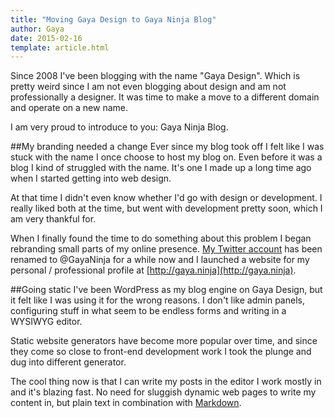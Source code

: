 ```yaml
---
title: "Moving Gaya Design to Gaya Ninja Blog"
author: Gaya
date: 2015-02-16
template: article.html
---
```

Since 2008 I've been blogging with the name "Gaya Design". Which is pretty weird since I am not even blogging about
design and am not professionally a designer. It was time to make a move to a different domain and operate on a new name.

I am very proud to introduce to you: Gaya Ninja Blog.

<span class="more"></span>

##My branding needed a change
Ever since my blog took off I felt like I was stuck with the name I once choose to host my blog on. Even before it was
a blog I kind of struggled with the name. It's one I made up a long time ago when I started getting into web design.

At that time I didn't even know whether I'd go with design or development. I really liked both at the time, but went
with development pretty soon, which I am very thankful for.

When I finally found the time to do something about this problem I began rebranding small parts of my online presence.
[My Twitter account](https://twitter.com/gayaninja) has been renamed to @GayaNinja for a while now and I launched a
website for my personal / professional profile at [http://gaya.ninja](http://gaya.ninja).

##Going static
I've been WordPress as my blog engine on Gaya Design, but it felt like I was using it for the wrong reasons. I don't
like admin panels, configuring stuff in what seem to be endless forms and writing in a WYSIWYG editor.

Static website generators have become more popular over time, and since they come so close to front-end development work
I took the plunge and dug into different generator.

The cool thing now is that I can write my posts in the editor I work mostly in and it's blazing fast. No need for
sluggish dynamic web pages to write my content in, but plain text in combination with
[Markdown](http://daringfireball.net/projects/markdown/).